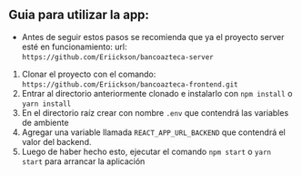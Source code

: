 ## Guia para utilizar la app:
- Antes de seguir estos pasos se recomienda que ya el proyecto server esté en funcionamiento: url: `https://github.com/Eriickson/bancoazteca-server`
1. Clonar el proyecto con el comando: `https://github.com/Eriickson/bancoazteca-frontend.git`
2. Entrar al directorio anteriormente clonado e instalarlo con `npm install` o `yarn install`
3. En el directorio raíz crear con nombre `.env` que contendrá las variables de ambiente
4. Agregar una variable llamada `REACT_APP_URL_BACKEND` que contendrá el valor del backend.
5. Luego de haber hecho esto, ejecutar el comando `npm start` o `yarn start` para arrancar la aplicación
